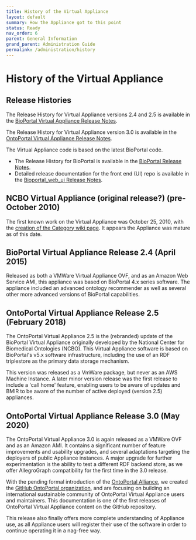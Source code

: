 ```yaml
---
title: History of the Virtual Appliance
layout: default
summary: How the Appliance got to this point
status: Ready
nav_order: 6
parent: General Information
grand_parent: Administration Guide
permalink: /administration/history
---
```


# History of the Virtual Appliance

## Release Histories

The Release History for Virtual Appliance versions 2.4 and 2.5 is available in the [BioPortal Virtual Appliance Release Notes](https://www.bioontology.org/wiki/BioPortal_Virtual_Appliance_Release_Notes).

The Release History for Virtual Appliance version 3.0 is available in the 
[OntoPortal Virtual Appliance Release Notes](https://github.com/ncbo/virtual_appliance/blob/3.0/CHANGELOG.md).

The Virtual Appliance code is based on the latest BioPortal code. 
* The Release History for BioPortal is available in the [BioPortal Release Notes](https://www.bioontology.org/wiki/BioPortal_Release_Notes). 
* Detailed release documentation for the front end (UI) repo is available in the [Bioportal_web_ui Release Notes](https://github.com/ncbo/bioportal_web_ui/releases). 

## NCBO Virtual Appliance (original release?) (pre-October 2010)

The first known work on the Virtual Appliance was October 25, 2010, with the [creation of the Category wiki page](https://www.bioontology.org/mediawiki/index.php?title=Category:NCBO_Virtual_Appliance&oldid=10295). 
It appears the Appliance was mature as of this date.

## BioPortal Virtual Appliance Release 2.4 (April 2015)

Released as both a VMWare Virtual Appliance OVF, and as an Amazon Web Service AMI, this appliance was based on BioPortal 4.x series software. The appliance included an advanced ontology recommender as well as several other more advanced versions of BioPortal capabilities.

## OntoPortal Virtual Appliance Release 2.5 (February 2018)

The OntoPortal Virtual Appliance 2.5 is the (rebranded) update of the BioPortal Virtual Appliance originally developed by the National Center for Biomedical Ontologies (NCBO). This Virtual Appliance software is based on BioPortal's v5.x software infrastructure, including the use of an RDF triplestore as the primary data storage mechanism.

This version was released as a VmWare package, but never as an AWS Machine Instance. A later minor version release was the first release to include a 'call home' feature, enabling users to be aware of updates and BMIR to be aware of the number of active deployed (version 2.5) appliances.

## OntoPortal Virtual Appliance Release 3.0 (May 2020)

The OntoPortal Virtual Appliance 3.0 is again released as a VMWare OVF 
and as an Amazon AMI. 
It contains a significant number of feature improvements and usability upgrades, 
and several adaptations targeting the deployers of public Appliance instances. 
A major upgrade for further experimentation is the ability to test 
a different RDF backend store, 
as we offer AllegroGraph compatibility for the first time in the 3.0 release.

With the pending formal introduction of the [OntoPortal Alliance](https://ontoportalalliance.org),
we created the [GitHub OntoPortal organization](https://github.com/ontoportal), 
and are focusing on building an international sustainable community
of OntoPortal Virtual Appliance users and maintainers.
This documentation is one of the first releases 
of OntoPortal Virtual Appliance content on the GitHub repository.

This release also finally offers more complete understanding of Appliance use,
as all Appliance users will register their use of the software
in order to continue operating it in a nag-free way. 

